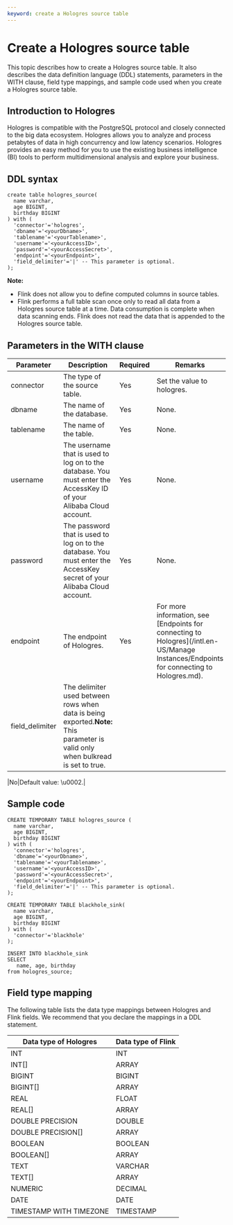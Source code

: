 ```yaml
---
keyword: create a Hologres source table
---
```


# Create a Hologres source table

This topic describes how to create a Hologres source table. It also describes the data definition language \(DDL\) statements, parameters in the WITH clause, field type mappings, and sample code used when you create a Hologres source table.

## Introduction to Hologres

Hologres is compatible with the PostgreSQL protocol and closely connected to the big data ecosystem. Hologres allows you to analyze and process petabytes of data in high concurrency and low latency scenarios. Hologres provides an easy method for you to use the existing business intelligence \(BI\) tools to perform multidimensional analysis and explore your business.

## DDL syntax

```
create table hologres_source(
  name varchar,
  age BIGINT,
  birthday BIGINT
) with (
  'connector'='hologres',
  'dbname'='<yourDbname>',
  'tablename'='<yourTablename>',
  'username'='<yourAccessID>',
  'password'='<yourAccessSecret>',
  'endpoint'='<yourEndpoint>',
  'field_delimiter'='|' -- This parameter is optional.
);
```

**Note:**

-   Flink does not allow you to define computed columns in source tables.
-   Flink performs a full table scan once only to read all data from a Hologres source table at a time. Data consumption is complete when data scanning ends. Flink does not read the data that is appended to the Hologres source table.

## Parameters in the WITH clause

|Parameter|Description|Required|Remarks|
|---------|-----------|--------|-------|
|connector|The type of the source table.|Yes|Set the value to hologres.|
|dbname|The name of the database.|Yes|None.|
|tablename|The name of the table.|Yes|None.|
|username|The username that is used to log on to the database. You must enter the AccessKey ID of your Alibaba Cloud account.|Yes|None.|
|password|The password that is used to log on to the database. You must enter the AccessKey secret of your Alibaba Cloud account.|Yes|None.|
|endpoint|The endpoint of Hologres.|Yes|For more information, see [Endpoints for connecting to Hologres](/intl.en-US/Manage Instances/Endpoints for connecting to Hologres.md).|
|field\_delimiter|The delimiter used between rows when data is being exported.**Note:** This parameter is valid only when bulkread is set to true.

|No|Default value: \\u0002.|

## Sample code

```
CREATE TEMPORARY TABLE hologres_source (
  name varchar, 
  age BIGINT,
  birthday BIGINT
) with (
  'connector'='hologres',
  'dbname'='<yourDbname>',
  'tablename'='<yourTablename>',
  'username'='<yourAccessID>',
  'password'='<yourAccessSecret>',
  'endpoint'='<yourEndpoint>',
  'field_delimiter'='|' -- This parameter is optional.
);

CREATE TEMPORARY TABLE blackhole_sink(
  name varchar,
  age BIGINT,
  birthday BIGINT 
) with (
  'connector'='blackhole'
);

INSERT INTO blackhole_sink
SELECT 
   name, age, birthday
from hologres_source;
```

## Field type mapping

The following table lists the data type mappings between Hologres and Flink fields. We recommend that you declare the mappings in a DDL statement.

|Data type of Hologres|Data type of Flink|
|---------------------|------------------|
|INT|INT|
|INT\[\]|ARRAY|
|BIGINT|BIGINT|
|BIGINT\[\]|ARRAY|
|REAL|FLOAT|
|REAL\[\]|ARRAY|
|DOUBLE PRECISION|DOUBLE|
|DOUBLE PRECISION\[\]|ARRAY|
|BOOLEAN|BOOLEAN|
|BOOLEAN\[\]|ARRAY|
|TEXT|VARCHAR|
|TEXT\[\]|ARRAY|
|NUMERIC|DECIMAL|
|DATE|DATE|
|TIMESTAMP WITH TIMEZONE|TIMESTAMP|

